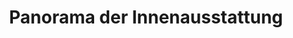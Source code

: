 ---
layout: panorama
parent: '/projects/public/cigar-bar'
image: 'http://hub.acherno.com/svn/pura-bar/Site/Panorami/Pura_Bar_Imperial_Panorama_N_01.jpg'
title: 'Panorama der Innenausstattung'
sitemap: false
---